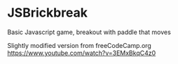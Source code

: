 # JSBrickbreak
Basic Javascript game, breakout with paddle that moves

Slightly modified version from freeCodeCamp.org https://www.youtube.com/watch?v=3EMxBkqC4z0
